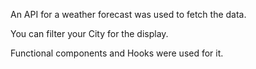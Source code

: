 An API for a weather forecast was used to fetch the data.

You can filter your City for the display.

Functional components and Hooks were used for it.

